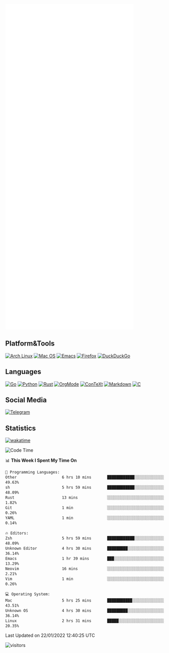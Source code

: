 ![Metrics](https://github.com/SteamedFish/SteamedFish/blob/master/github-metrics.svg)

## Platform&Tools

[![Arch Linux](https://img.shields.io/badge/ArchLinux-1793D1?logo=arch-linux&logoColor=fff&style=flat-square)](https://archlinux.org/)
[![Mac OS](https://img.shields.io/badge/MacOS-000000?style=flat-square&logo=macos&logoColor=F0F0F0)](https://www.apple.com/macos/)
[![Emacs](https://img.shields.io/badge/Emacs-%237F5AB6.svg?&style=flat-square&logo=gnu-emacs&logoColor=white)](https://www.gnu.org/software/emacs/)
[![Firefox](https://img.shields.io/badge/Firefox-FF7139?style=flat-square&logo=Firefox-Browser&logoColor=white)](https://firefox.com/)
[![DuckDuckGo](https://img.shields.io/badge/DuckDuckGo-DE5833?style=flat-square&logo=DuckDuckGo&logoColor=white)](https://duckduckgo.com/)

## Languages

[![Go](https://img.shields.io/badge/Golang-%2300ADD8.svg?style=flat-square&logo=go&logoColor=white)](https://golang.org/)
[![Python](https://img.shields.io/badge/Python-3670A0?style=flat-square&logo=python&logoColor=ffdd54)](https://www.python.org/)
[![Rust](https://img.shields.io/badge/Rust-%23000000.svg?style=flat-square&logo=rust&logoColor=white)](https://www.rust-lang.org/)
[![OrgMode](https://img.shields.io/badge/OrgMode-%23000000.svg?style=flat-square&logo=org&logoColor=white)](https://orgmode.org/)
[![ConTeXt](https://img.shields.io/badge/ConTeXt-%23008080.svg?style=flat-square&logo=latex&logoColor=white)](https://contextgarden.net/)
[![Markdown](https://img.shields.io/badge/MarkDown-%23000000.svg?style=flat-square&logo=markdown&logoColor=white)](https://daringfireball.net/projects/markdown/)
[![C](https://img.shields.io/badge/C-%2300599C.svg?style=flat-square&logo=c&logoColor=white)](https://www.iso.org/standard/74528.html)

## Social Media

[![Telegram](https://img.shields.io/badge/SteamedFish-2CA5E0?style=social&logo=telegram&logoColor=white)](https://t.me/SteamedFish)

## Statistics
[![wakatime](https://wakatime.com/badge/user/168280d6-fcf2-4b4f-ad3a-dc4612f35b38.svg)](https://wakatime.com/@168280d6-fcf2-4b4f-ad3a-dc4612f35b38)

<!--START_SECTION:waka-->
![Code Time](http://img.shields.io/badge/Code%20Time-1%2C569%20hrs%2019%20mins-blue)

📊 **This Week I Spent My Time On** 

```text
💬 Programming Languages: 
Other                    6 hrs 10 mins       ████████████░░░░░░░░░░░░░   49.63% 
sh                       5 hrs 59 mins       ████████████░░░░░░░░░░░░░   48.09% 
Rust                     13 mins             ░░░░░░░░░░░░░░░░░░░░░░░░░   1.82% 
Git                      1 min               ░░░░░░░░░░░░░░░░░░░░░░░░░   0.26% 
YAML                     1 min               ░░░░░░░░░░░░░░░░░░░░░░░░░   0.14%

🔥 Editors: 
Zsh                      5 hrs 59 mins       ████████████░░░░░░░░░░░░░   48.09% 
Unknown Editor           4 hrs 30 mins       █████████░░░░░░░░░░░░░░░░   36.14% 
Emacs                    1 hr 39 mins        ███░░░░░░░░░░░░░░░░░░░░░░   13.29% 
Neovim                   16 mins             ░░░░░░░░░░░░░░░░░░░░░░░░░   2.21% 
Vim                      1 min               ░░░░░░░░░░░░░░░░░░░░░░░░░   0.26%

💻 Operating System: 
Mac                      5 hrs 25 mins       ███████████░░░░░░░░░░░░░░   43.51% 
Unknown OS               4 hrs 30 mins       █████████░░░░░░░░░░░░░░░░   36.14% 
Linux                    2 hrs 31 mins       █████░░░░░░░░░░░░░░░░░░░░   20.35%

```


 Last Updated on 22/01/2022 12:40:25 UTC
<!--END_SECTION:waka-->

![visitors](https://visitor-badge.laobi.icu/badge?page_id=SteamedFish.SteamedFish)
